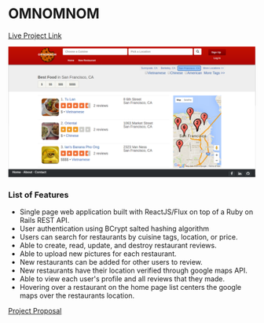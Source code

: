 # OMNOMNOM

[Live Project Link](https://infinite-bastion-7843.herokuapp.com)

![](https://github.com/austinkao91/capstone-project/raw/master/readme_photos/home.png)

### List of Features
* Single page web application built with ReactJS/Flux on top of a Ruby on Rails REST API.
* User authentication using BCrypt salted hashing algorithm
* Users can search for restaurants by cuisine tags, location, or price.
* Able to create, read, update, and destroy restaurant reviews.
* Able to upload new pictures for each restaurant.
* New restaurants can be added for other users to review.
* New restaurants have their location verified through google maps API.
* Able to view each user's profile and all reviews that they made.
* Hovering over a restaurant on the home page list centers the google maps over the restaurants location.

[Project Proposal](https://github.com/austinkao91/capstone-project/tree/master/project_proposal/README.md)
